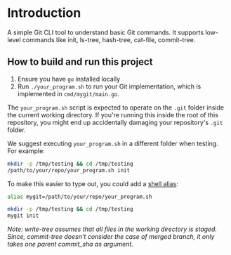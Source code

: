 # Introduction
A simple Git CLI tool to understand basic Git commands. It supports low-level commands like init, ls-tree, hash-tree, cat-file, commit-tree.

## How to build and run this project

1. Ensure you have `go` installed locally
2. Run `./your_program.sh` to run your Git implementation, which is implemented
   in `cmd/mygit/main.go`.

The `your_program.sh` script is expected to operate on the `.git` folder inside
the current working directory. If you're running this inside the root of this
repository, you might end up accidentally damaging your repository's `.git`
folder.

We suggest executing `your_program.sh` in a different folder when testing. For example:

```sh
mkdir -p /tmp/testing && cd /tmp/testing
/path/to/your/repo/your_program.sh init
```
To make this easier to type out, you could add a
[shell alias](https://shapeshed.com/unix-alias/):

```sh
alias mygit=/path/to/your/repo/your_program.sh

mkdir -p /tmp/testing && cd /tmp/testing
mygit init
```
*Note: write-tree assumes that all files in the working directory is staged. Since, commit-tree doesn't consider the case of merged branch, it only takes one parent commit_sha as argument.*